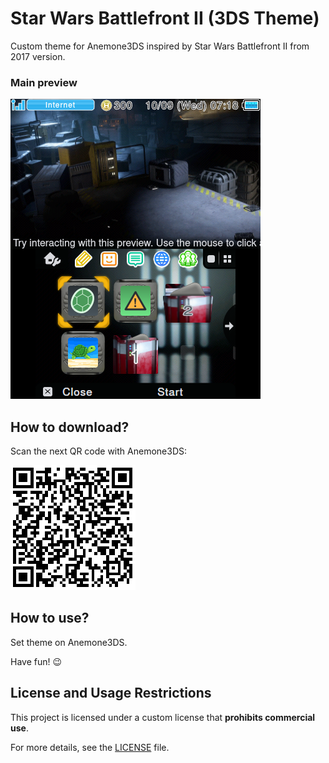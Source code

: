# Star Wars Battlefront II (3DS Theme)

 Custom theme for Anemone3DS inspired by Star Wars Battlefront II from 2017 version.

### Main preview

 ![Preview](./for_git/preview.png)

## How to download?

 Scan the next QR code with Anemone3DS:

 ![QR code](./for_git/qrcode.png)

## How to use?

 Set theme on Anemone3DS.

 Have fun! 😉

## License and Usage Restrictions

 This project is licensed under a custom license that **prohibits commercial use**.

 For more details, see the [LICENSE](./LICENSE) file.
